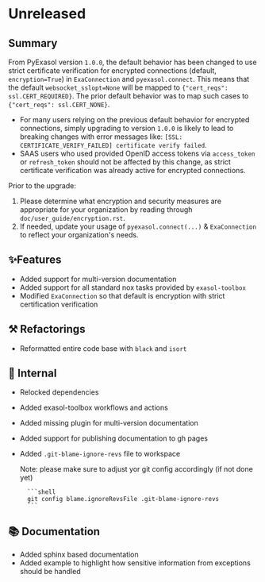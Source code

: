 # Unreleased

## Summary

From PyExasol version ``1.0.0``, the default behavior has been changed to use strict 
certificate verification for encrypted connections (default, ``encryption=True``) in
``ExaConnection`` and ``pyexasol.connect``. This means that the default 
``websocket_sslopt=None`` will be mapped to ``{"cert_reqs": ssl.CERT_REQUIRED}``. 
The prior default behavior was to map such cases to ``{"cert_reqs": ssl.CERT_NONE}``. 

* For many users relying on the previous default behavior for encrypted connections, 
simply upgrading to version ``1.0.0`` is likely to lead to breaking changes with error 
messages like: ``[SSL: CERTIFICATE_VERIFY_FAILED] certificate verify failed``.
* SAAS users who used provided OpenID access tokens via ``access_token`` or 
``refresh_token`` should not be affected by this change, as strict certificate 
verification was already active for encrypted connections.

Prior to the upgrade:
1. Please determine what encryption and security measures are appropriate for your 
organization by reading through ``doc/user_guide/encryption.rst``.
2. If needed, update your usage of ``pyexasol.connect(...)`` & ``ExaConnection`` to 
reflect your organization's needs.

## ✨Features

* Added support for multi-version documentation
* Added support for all standard nox tasks provided by `exasol-toolbox`
* Modified `ExaConnection` so that default is encryption with strict certification verification

## ⚒️ Refactorings

* Reformatted entire code base with `black` and `isort`

## 🔩 Internal

* Relocked dependencies
* Added exasol-toolbox workflows and actions
* Added missing plugin for multi-version documentation
* Added support for publishing documentation to gh pages
* Added `.git-blame-ignore-revs` file to workspace

    Note: please make sure to adjust yor git config accordingly (if not done yet)

        ```shell
        git config blame.ignoreRevsFile .git-blame-ignore-revs
        ```

## 📚 Documentation

* Added sphinx based documentation
* Added example to highlight how sensitive information from exceptions should be handled 

